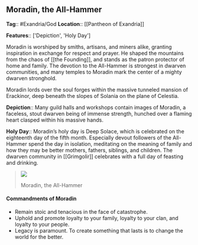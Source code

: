 ## Moradin, the All-Hammer
**Tag**:: #Exandria/God
**Location**:: [[Pantheon of Exandria]]

**Features**:: ['Depiction', 'Holy Day']

Moradin is worshiped by smiths, artisans, and miners alike, granting inspiration in exchange for respect and prayer. He shaped the mountains from the chaos of [[the Founding]], and stands as the patron protector of home and family. The devotion to the All-Hammer is strongest in dwarven communities, and many temples to Moradin mark the center of a mighty dwarven stronghold.

Moradin lords over the soul forges within the massive tunneled mansion of Erackinor, deep beneath the slopes of Solania on the plane of Celestia.

**Depiction**:: Many guild halls and workshops contain images of Moradin, a faceless, stout dwarven being of immense strength, hunched over a flaming heart clasped within his massive hands.

**Holy Day**:: Moradin’s holy day is Deep Solace, which is celebrated on the eighteenth day of the fifth month. Especially devout followers of the All-Hammer spend the day in isolation, meditating on the meaning of family and how they may be better mothers, fathers, siblings, and children. The dwarven community in [[Grimgolir]] celebrates with a full day of feasting and drinking.

> [![](https://media.dndbeyond.com/compendium-images/egtw/yDOyqyOocErRgYJK/01-12.png)](https://media.dndbeyond.com/compendium-images/egtw/yDOyqyOocErRgYJK/01-12.png)
> 
> Moradin, the All-Hammer

#### Commandments of Moradin

-   Remain stoic and tenacious in the face of catastrophe.
-   Uphold and promote loyalty to your family, loyalty to your clan, and loyalty to your people.
-   Legacy is paramount. To create something that lasts is to change the world for the better.